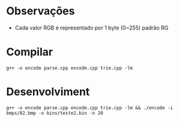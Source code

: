 # Observações
* Cada valor RGB é representado por 1 byte (0~255) padrão RG

# Compilar

```
g++ -o encode parse.cpp encode.cpp trie.cpp -lm
```

# Desenvolviment

```
g++ -o encode parse.cpp encode.cpp trie.cpp -lm && ./encode -i bmps/02.bmp -o bins/teste2.bin -n 20
```
